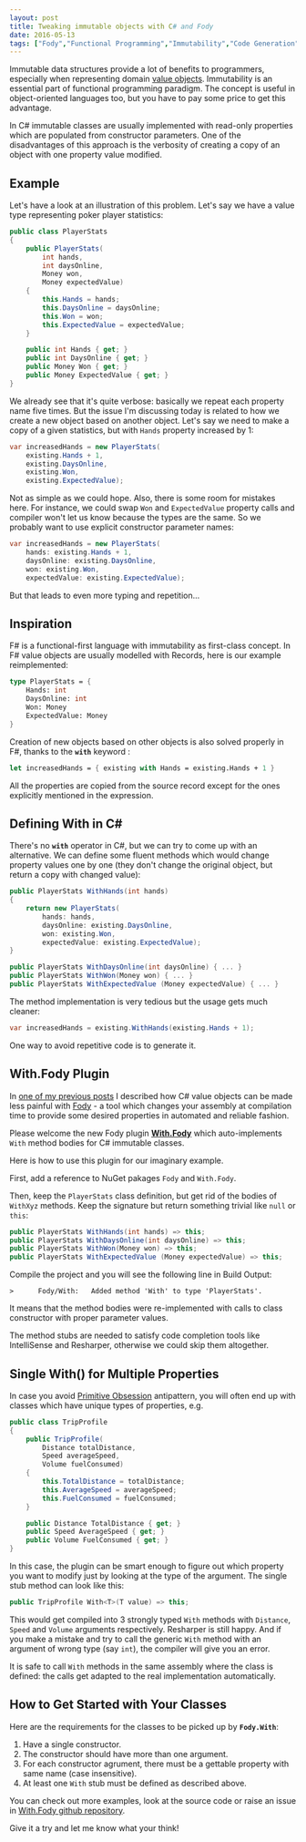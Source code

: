 ```yaml
---
layout: post
title: Tweaking immutable objects with C# and Fody
date: 2016-05-13
tags: ["Fody","Functional Programming","Immutability","Code Generation"]
---
```


Immutable data structures provide a lot of benefits
to programmers, especially when representing domain 
[value objects](https://lostechies.com/joeocampo/2007/04/23/a-discussion-on-domain-driven-design-value-objects/). 
Immutability is an essential part of functional programming paradigm.
The concept is useful in object-oriented languages too, but you have
to pay some price to get this advantage.

In C# immutable classes are usually implemented with read-only
properties which are populated from constructor parameters. One of the 
disadvantages of this approach is the verbosity of creating a copy of an object
with one property value modified.

Example
-------

Let's have a look at an illustration of this problem. Let's say we have a value
type representing poker player statistics:

``` cs
public class PlayerStats
{
    public PlayerStats(
        int hands, 
        int daysOnline,
        Money won, 
        Money expectedValue)
    {
        this.Hands = hands;
        this.DaysOnline = daysOnline;
        this.Won = won;
        this.ExpectedValue = expectedValue;
    }

    public int Hands { get; }
    public int DaysOnline { get; }
    public Money Won { get; }
    public Money ExpectedValue { get; }
}
```

We already see that it's quite verbose: basically we repeat each property name
five times. But the issue I'm discussing today is related to how we create 
a new object based on another object. Let's say we need to make a copy of 
a given statistics, but with `Hands` property increased by 1:

``` cs
var increasedHands = new PlayerStats(
    existing.Hands + 1,
    existing.DaysOnline,
    existing.Won,
    existing.ExpectedValue);
```

Not as simple as we could hope. Also, there is some room for mistakes here. For 
instance, we could swap `Won` and `ExpectedValue` property calls
and compiler won't let us know because the types are the same. So we probably
want to use explicit constructor parameter names:

``` cs
var increasedHands = new PlayerStats(
    hands: existing.Hands + 1,
    daysOnline: existing.DaysOnline,
    won: existing.Won,
    expectedValue: existing.ExpectedValue);
```

But that leads to even more typing and repetition...

Inspiration
-----------

F# is a functional-first language with immutability as first-class concept.
In F# value objects are usually modelled with Records, here is our example
reimplemented:

``` fs
type PlayerStats = {
    Hands: int
    DaysOnline: int
    Won: Money
    ExpectedValue: Money
}
```

Creation of new objects based on other objects is also solved properly in F#,
thanks to the **`with`** keyword :

``` fs
let increasedHands = { existing with Hands = existing.Hands + 1 }
```

All the properties are copied from the source record except for the ones
explicitly mentioned in the expression.

Defining With in C#
-------------------

There's no **`with`** operator in C#, but we can try to come up with an
alternative. We can define some fluent methods which would change
property values one by one (they don't change the original object, but
return a copy with changed value):

``` cs
public PlayerStats WithHands(int hands) 
{
    return new PlayerStats(
        hands: hands,
        daysOnline: existing.DaysOnline,
        won: existing.Won,
        expectedValue: existing.ExpectedValue);
}

public PlayerStats WithDaysOnline(int daysOnline) { ... }
public PlayerStats WithWon(Money won) { ... }
public PlayerStats WithExpectedValue (Money expectedValue) { ... }
```

The method implementation is very tedious but the usage gets much cleaner:

``` cs
var increasedHands = existing.WithHands(existing.Hands + 1);
```

One way to avoid repetitive code is to generate it.

With.Fody Plugin
----------------

In [one of my previous posts](https://mikhail.io/2015/12/weaving-your-domain-classes-with-fody/)
I described how C# value objects can be made less painful with 
[Fody](https://github.com/Fody/Fody) - a tool which changes your assembly at
compilation time to provide some desired properties in automated and reliable
fashion.

Please welcome the new Fody plugin [**With.Fody**](https://github.com/mikhailshilkov/With.Fody) 
which auto-implements `With` method bodies for C# immutable classes.

Here is how to use this plugin for our imaginary example.

First, add a reference to NuGet pakages `Fody` and `With.Fody`.

Then, keep the `PlayerStats` class definition, but get rid of the bodies
of `WithXyz` methods. Keep the signature but return something trivial like
`null` or `this`:

``` cs
public PlayerStats WithHands(int hands) => this;
public PlayerStats WithDaysOnline(int daysOnline) => this;
public PlayerStats WithWon(Money won) => this;
public PlayerStats WithExpectedValue (Money expectedValue) => this;
```

Compile the project and you will see the following line in Build Output:

```
>      Fody/With:   Added method 'With' to type 'PlayerStats'.
```

It means that the method bodies were re-implemented with calls to 
class constructor with proper parameter values.

The method stubs are needed to satisfy code completion tools like 
IntelliSense and Resharper, otherwise we could skip them altogether.

Single With() for Multiple Properties
-------------------------------------

In case you avoid [Primitive Obsession](https://mikhail.io/2015/08/units-of-measurement-in-domain-design/)
antipattern, you will often end up with classes which have unique types of 
properties, e.g.

``` cs
public class TripProfile
{
    public TripProfile(
        Distance totalDistance,
        Speed averageSpeed,
        Volume fuelConsumed)
    {
        this.TotalDistance = totalDistance;
        this.AverageSpeed = averageSpeed;
        this.FuelConsumed = fuelConsumed;
    }

    public Distance TotalDistance { get; }
    public Speed AverageSpeed { get; }
    public Volume FuelConsumed { get; }
}
```

In this case, the plugin can be smart enough to figure out which property
you want to modify just by looking at the type of the argument. The single stub
method can look like this:

``` cs
public TripProfile With<T>(T value) => this;
```

This would get compiled into 3 strongly typed `With` methods with `Distance`,
`Speed` and `Volume` arguments respectively. Resharper is still happy. And
if you make a mistake and try to call the generic `With` method with an
argument of wrong type (say `int`), the compiler will give you an error.

It is safe to call `With` methods in the same assembly where the class is defined:
the calls get adapted to the real implementation automatically.

How to Get Started with Your Classes
------------------------------------

Here are the requirements for the classes to be picked up by **`Fody.With`**:

1. Have a single constructor.
2. The constructor should have more than one argument.
3. For each constructor agrument, there must be a gettable property with
same name (case insensitive).
4. At least one `With` stub must be defined as described above.

You can check out more examples, look at the source code or raise an issue in
[With.Fody github repository](https://github.com/mikhailshilkov/With.Fody).

Give it a try and let me know what your think!